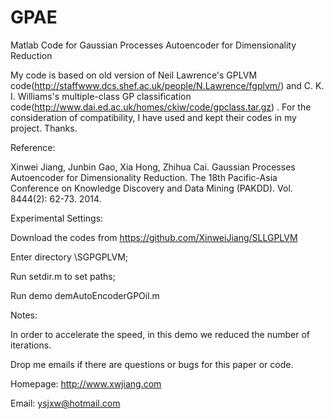 # GPAE
Matlab Code for Gaussian Processes Autoencoder for Dimensionality Reduction

My code is based on old version of Neil Lawrence's GPLVM code(http://staffwww.dcs.shef.ac.uk/people/N.Lawrence/fgplvm/) and C. K. I. Williams's multiple-class GP classification code(http://www.dai.ed.ac.uk/homes/ckiw/code/gpclass.tar.gz) . For the consideration of compatibility, I have used and kept their codes in my project. Thanks.

Reference:

Xinwei Jiang, Junbin Gao, Xia Hong, Zhihua Cai. Gaussian Processes Autoencoder for Dimensionality Reduction. The 18th Pacific-Asia Conference on Knowledge Discovery and Data Mining (PAKDD). Vol. 8444(2): 62-73. 2014.

Experimental Settings:

Download the codes from https://github.com/XinweiJiang/SLLGPLVM

Enter directory \SGPGPLVM; 

Run setdir.m to set paths;

Run demo demAutoEncoderGPOil.m

Notes:

In order to accelerate the speed, in this demo we reduced the number of iterations.

Drop me emails if there are questions or bugs for this paper or code.

Homepage: http://www.xwjiang.com

Email: ysjxw@hotmail.com
